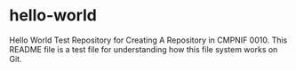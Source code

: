 # hello-world
Hello World Test Repository for Creating A Repository in CMPNIF 0010.
This README file is a test file for understanding how this file system works on Git.
